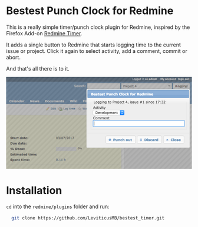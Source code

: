 # Bestest Punch Clock for Redmine

This is a really simple timer/punch clock plugin for Redmine, inspired by the Firefox Add-on [Redmine Timer](https://addons.mozilla.org/en-US/firefox/addon/redmine-timer/).

It adds a single button to Redmine that starts logging time to the current issue or project. Click it again to select activity, add a comment, commit or abort.

And that's all there is to it.

![Bestest Punch Clock screenshot](README.1.png)

# Installation

`cd` into the `redmine/plugins` folder and run:
```bash
  git clone https://github.com/LeviticusMB/bestest_timer.git
```

